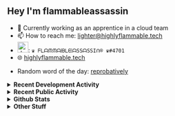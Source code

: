## Hey I'm flammableassassin

- 🔭 Currently working as an apprentice in a cloud team  
- 📫 How to reach me: [lighter@highlyflammable.tech](mailto:lighter@highlyflammable.tech?subject=Hello)
- <img src="https://discord.com/assets/2c21aeda16de354ba5334551a883b481.png" alt="drawing" width="25"/>: `♛ ᖴᒪᗩᙏᙏᗩᙖᒪᙓᗩSSᗩSSIᑎ® ♛#4701`
- 🌐 [highlyflammable.tech](https://highlyflammable.tech)

<!--START_SECTION:randomWord-->
- Random word of the day: [reprobatively](https://www.wordnik.com/words/reprobatively)
<!--END_SECTION:randomWord-->

<details>
  <summary><b>Recent Development Activity</b></summary>
  
  <!--START_SECTION:waka-->

```txt
YAML         10 hrs 51 mins  ████████▒░░░░░░░░░░░░░░░░   32.67 %
Terraform    6 hrs 56 mins   █████▒░░░░░░░░░░░░░░░░░░░   20.89 %
PowerShell   6 hrs 29 mins   █████░░░░░░░░░░░░░░░░░░░░   19.54 %
Other        3 hrs 56 mins   ███░░░░░░░░░░░░░░░░░░░░░░   11.87 %
Markdown     1 hr 47 mins    █▒░░░░░░░░░░░░░░░░░░░░░░░   05.40 %
```

<!--END_SECTION:waka-->

</details>

<details>
  <summary><b>Recent Public Activity</b></summary>
    <br>

  <!--START_SECTION:activity-->
1. 🗣 Commented on [#1331](https://github.com/microsoft/finops-toolkit/pull/1331#issuecomment-2681654745) in [microsoft/finops-toolkit](https://github.com/microsoft/finops-toolkit)
2. 🗣 Commented on [#1331](https://github.com/microsoft/finops-toolkit/pull/1331#issuecomment-2681584394) in [microsoft/finops-toolkit](https://github.com/microsoft/finops-toolkit)
3. ❌ Closed PR [#1331](https://github.com/microsoft/finops-toolkit/pull/1331) in [microsoft/finops-toolkit](https://github.com/microsoft/finops-toolkit)
4. 💪 Opened PR [#1331](https://github.com/microsoft/finops-toolkit/pull/1331) in [microsoft/finops-toolkit](https://github.com/microsoft/finops-toolkit)
5. ❗ Opened issue [#1330](https://github.com/microsoft/finops-toolkit/issues/1330) in [microsoft/finops-toolkit](https://github.com/microsoft/finops-toolkit)
  <!--END_SECTION:activity-->

</details>

<details>
  <summary><b>Github Stats</b></summary>
    <br>
    <p align="center">
      <img width="48%" src="https://github-readme-stats.vercel.app/api?username=flamableassassin&count_private=true&show_icons=true&theme=radical"/>
      <img width="48%" src="https://github-readme-streak-stats.herokuapp.com?user=flamableassassin&theme=neon-dark"/>
    </p>
  
</details>

<details>
  <summary><b>Other Stuff</b></summary>
  <br>
<a href="https://www.abuseipdb.com/user/67633" title="AbuseIPDB is an IP address blacklist for webmasters and sysadmins to report IP addresses engaging in abusive behavior on their networks">
	<img src="https://www.abuseipdb.com/contributor/67633.svg" alt="AbuseIPDB Contributor Badge" style="width: 264px;background: #fff linear-gradient(rgba(255,255,255,0), rgba(255,255,255,.3) 50%, rgba(0,0,0,.2) 51%, rgba(0,0,0,0));padding: 5px;">
</a>
  
</details>
